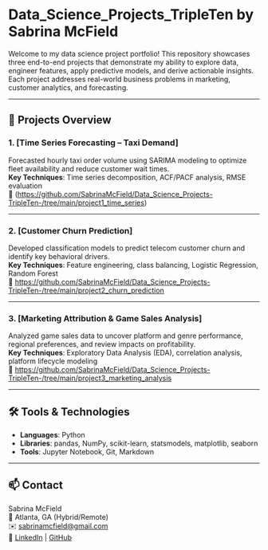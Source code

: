 # Data_Science_Projects_TripleTen by Sabrina McField

Welcome to my data science project portfolio! This repository showcases three end-to-end projects that demonstrate my ability to explore data, engineer features, apply predictive models, and derive actionable insights. Each project addresses real-world business problems in marketing, customer analytics, and forecasting.

---

## 📁 Projects Overview

### 1. [Time Series Forecasting – Taxi Demand] 
Forecasted hourly taxi order volume using SARIMA modeling to optimize fleet availability and reduce customer wait times.  
**Key Techniques**: Time series decomposition, ACF/PACF analysis, RMSE evaluation  
🔗 (https://github.com/SabrinaMcField/Data_Science_Projects-TripleTen-/tree/main/project1_time_series)

---

### 2. [Customer Churn Prediction] 
Developed classification models to predict telecom customer churn and identify key behavioral drivers.  
**Key Techniques**: Feature engineering, class balancing, Logistic Regression, Random Forest  
🔗 https://github.com/SabrinaMcField/Data_Science_Projects-TripleTen-/tree/main/project2_churn_prediction

---

### 3. [Marketing Attribution & Game Sales Analysis] 
Analyzed game sales data to uncover platform and genre performance, regional preferences, and review impacts on profitability.  
**Key Techniques**: Exploratory Data Analysis (EDA), correlation analysis, platform lifecycle modeling  
🔗 https://github.com/SabrinaMcField/Data_Science_Projects-TripleTen-/tree/main/project3_marketing_analysis

---

## 🛠 Tools & Technologies
- **Languages**: Python  
- **Libraries**: pandas, NumPy, scikit-learn, statsmodels, matplotlib, seaborn  
- **Tools**: Jupyter Notebook, Git, Markdown

---

## 📫 Contact  
Sabrina McField  
📍 Atlanta, GA (Hybrid/Remote)  
✉️ sabrinamcfield@gmail.com  
🔗 [LinkedIn](#) | [GitHub](https://github.com/SabrinaMcField)
